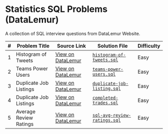 # Statistics SQL Problems (DataLemur)

A collection of SQL interview questions from DataLemur Website.

| #   | Problem Title              | Source Link                                                                 | Solution File                          | Difficulty |
|-----|----------------------------|------------------------------------------------------------------------------|----------------------------------------|------------|
| 1   | Histogram of Tweets        | [View on DataLemur](https://datalemur.com/questions/sql-histogram-tweets)  | [`histogram-of-tweets.sql`](./histogram-of-tweets.sql) | Easy       |
| 2   | Teams Power Users          | [View on DataLemur](https://datalemur.com/questions/teams-power-users)   | [`teams-power-users.sql`](./teams-power-users.sql)              | Easy     |
| 3   | Duplicate Job Listings          | [View on DataLemur](https://datalemur.com/questions/duplicate-job-listings)   | [`duplicate-job-listing.sql`](./duplicate-job-listing.sql)              | Easy     |
| 4   | Duplicate Job Listings          | [View on DataLemur](https://datalemur.com/questions/completed-trades)   | [`completed-trades.sql`](./completed-trades.sql)              | Easy     |
| 5   | Average Review Ratings          | [View on DataLemur](https://datalemur.com/questions/sql-avg-review-ratings)   | [`sql-avg-review-ratings.sql`](./sql-avg-review-ratings.sql)              | Easy     |

